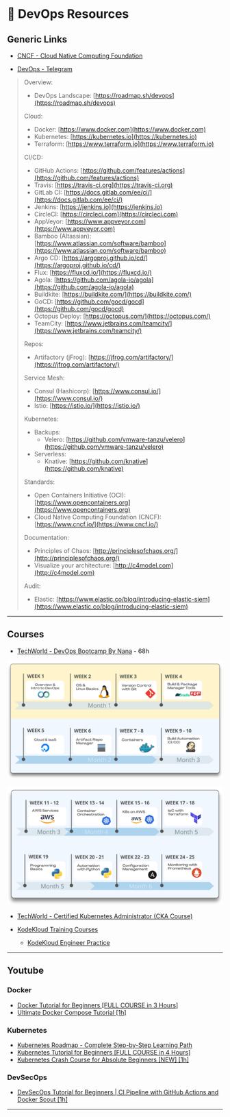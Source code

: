 # 🔗 DevOps Resources

## Generic Links

- [CNCF - Cloud Native Computing Foundation](https://www.cncf.io/)

- [DevOps - Telegram](https://t.me/thedevs_devops)

> Overview:
>
>  - DevOps Landscape: [https://roadmap.sh/devops](https://roadmap.sh/devops)
>
> Cloud:
>  - Docker: [https://www.docker.com](https://www.docker.com)
>  - Kubernetes: [https://kubernetes.io](https://kubernetes.io)
>  - Terraform: [https://www.terraform.io](https://www.terraform.io)
>
> CI/CD:
> - GitHub Actions: [https://github.com/features/actions](https://github.com/features/actions)
> - Travis: [https://travis-ci.org](https://travis-ci.org)
> - GitLab CI: [https://docs.gitlab.com/ee/ci/](https://docs.gitlab.com/ee/ci/)
> - Jenkins: [https://jenkins.io](https://jenkins.io)
> - CircleCI: [https://circleci.com](https://circleci.com)
> - AppVeyor: [https://www.appveyor.com](https://www.appveyor.com)
> - Bamboo (Altassian): [https://www.atlassian.com/software/bamboo](https://www.atlassian.com/software/bamboo)
> - Argo CD: [https://argoproj.github.io/cd/](https://argoproj.github.io/cd/)
> - Flux: [https://fluxcd.io/](https://fluxcd.io/)
> - Agola: [https://github.com/agola-io/agola](https://github.com/agola-io/agola)
> - Buildkite: [https://buildkite.com/](https://buildkite.com/)
> - GoCD: [https://github.com/gocd/gocd](https://github.com/gocd/gocd)
> - Octopus Deploy: [https://octopus.com/](https://octopus.com/)
> - TeamCity: [https://www.jetbrains.com/teamcity/](https://www.jetbrains.com/teamcity/)
>
> Repos:
>   - Artifactory (jFrog): [https://jfrog.com/artifactory/](https://jfrog.com/artifactory/)
>
> Service Mesh:
>  - Consul (Hashicorp): [https://www.consul.io/](https://www.consul.io/)
> - Istio: [https://istio.io/](https://istio.io/)
>
> Kubernetes:
>  - Backups:
>     - Velero: [https://github.com/vmware-tanzu/velero](https://github.com/vmware-tanzu/velero)
>   - Serverless:
>     - Knative: [https://github.com/knative](https://github.com/knative)
>
> Standards:
>  - Open Containers Initiative (OCI): [https://www.opencontainers.org](https://www.opencontainers.org)
> - Cloud Native Computing Foundation (CNCF): [https://www.cncf.io/](https://www.cncf.io/)
>
> Documentation:
> - Principles of Chaos: [http://principlesofchaos.org/](http://principlesofchaos.org/)
> - Visualize your architecture: [http://c4model.com](http://c4model.com)
>
> Audit:
>  - Elastic: [https://www.elastic.co/blog/introducing-elastic-siem](https://www.elastic.co/blog/introducing-elastic-siem)

---

## Courses

- [TechWorld - DevOps Bootcamp By Nana](https://www.techworld-with-nana.com/devops-bootcamp) - 68h

![DevOps Bootcamp Schedule](.gitbook/assets/nana-schedule.png)

![DevOps Bootcamp Schedule](.gitbook/assets/nana-schedule2.png)


- [TechWorld - Certified Kubernetes Administrator (CKA Course)](https://www.techworld-with-nana.com/kubernetes-administrator-cka)
- [KodeKloud Training Courses](https://kodekloud.com/)

  - [KodeKloud Engineer Practice](https://engineer.kodekloud.com/signup?referral=6607378b4014655f23f038ae)


---

## Youtube

### Docker

- [Docker Tutorial for Beginners [FULL COURSE in 3 Hours]](https://www.youtube.com/watch?v=3c-iBn73dDE)
- [Ultimate Docker Compose Tutorial [1h]](https://www.youtube.com/watch?v=SXwC9fSwct8&list=PLy7NrYWoggjxtN4YbSMYFFdpaxb-fR4zC&index=20)

### Kubernetes

- [Kubernetes Roadmap - Complete Step-by-Step Learning Path](https://www.youtube.com/watch?v=S8eX0MxfnB4)
- [Kubernetes Tutorial for Beginners [FULL COURSE in 4 Hours]](https://www.youtube.com/watch?v=X48VuDVv0do&list=PLy7NrYWoggjxtN4YbSMYFFdpaxb-fR4zC&index=2)
- [Kubernetes Crash Course for Absolute Beginners [NEW] [1h]](https://www.youtube.com/watch?v=s_o8dwzRlu4)

### DevSecOps

- [DevSecOps Tutorial for Beginners | CI Pipeline with GitHub Actions and Docker Scout [1h]](https://www.youtube.com/watch?v=gLJdrXPn0ns)

---

